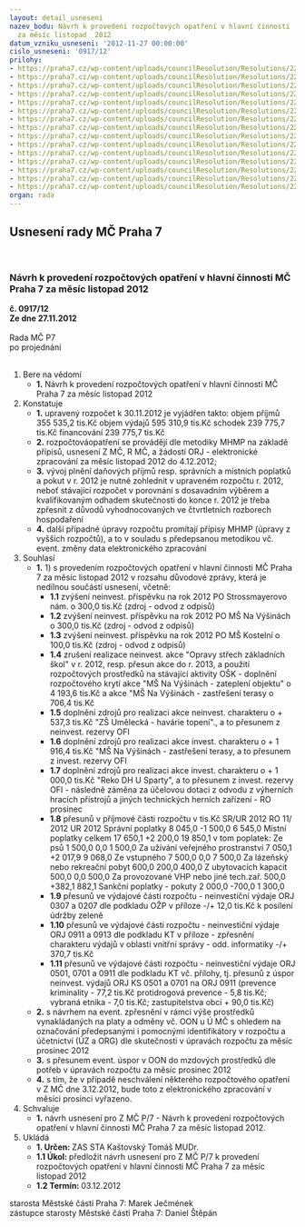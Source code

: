 ```yaml
---
layout: detail_usneseni
nazev_bodu: Návrh k provedení rozpočtových opatření v hlavní činnosti  MČ Praha 7
  za měsíc listopad  2012
datum_vzniku_usneseni: '2012-11-27 00:00:00'
cislo_usneseni: '0917/12'
prilohy:
- https://praha7.cz/wp-content/uploads/councilResolution/Resolutions/22273/61-12-p1_792.doc
- https://praha7.cz/wp-content/uploads/councilResolution/Resolutions/22273/61-12-p2_0803.doc
- https://praha7.cz/wp-content/uploads/councilResolution/Resolutions/22273/61-12-p3_0821.doc
- https://praha7.cz/wp-content/uploads/councilResolution/Resolutions/22273/61-12-p4_0822.doc
- https://praha7.cz/wp-content/uploads/councilResolution/Resolutions/22273/61-12-p5_0820.doc
- https://praha7.cz/wp-content/uploads/councilResolution/Resolutions/22273/61-12-p6_0839.doc
- https://praha7.cz/wp-content/uploads/councilResolution/Resolutions/22273/61-12-p7_0843.doc
- https://praha7.cz/wp-content/uploads/councilResolution/Resolutions/22273/61-12-p8_0852.doc
- https://praha7.cz/wp-content/uploads/councilResolution/Resolutions/22273/61-12-p9.pdf
- https://praha7.cz/wp-content/uploads/councilResolution/Resolutions/22273/61-12-p10.pdf
- https://praha7.cz/wp-content/uploads/councilResolution/Resolutions/22273/61-12-p11.pdf
- https://praha7.cz/wp-content/uploads/councilResolution/Resolutions/22273/61-12-p12.pdf
- https://praha7.cz/wp-content/uploads/councilResolution/Resolutions/22273/61-12-p130001.pdf
- https://praha7.cz/wp-content/uploads/councilResolution/Resolutions/22273/61-12-FV26112012.doc
- https://praha7.cz/wp-content/uploads/councilResolution/Resolutions/22273/61-12-N%c3%a1vrh_usnesen%c3%ad_ZMC4.doc
organ: rada
---
```

<div id="ucUsn_pList" class="usn">
	<span><h2>Usnesení rady MČ Praha 7 </h2>
<br></span><div class="standBody">
<span><h3>Návrh k provedení rozpočtových opatření v hlavní činnosti  MČ Praha 7 za měsíc listopad  2012</h3></span><div class="center">
		<strong>č. 0917/12</strong><br>
	</div>
<div class="center">
		<strong>Ze dne 27.11.2012</strong><br><br>
	</div>Rada MČ P7<br> po projednání<br><br><ol>
<li>Bere na vědomí<ul><li>
<strong>1.</strong> Návrh k provedení rozpočtových opatření v hlavní činnosti  MČ Praha 7 za měsíc listopad  2012</li></ul>
</li>
<li>Konstatuje<ul>
<li>
<strong>1.</strong> upravený rozpočet k 30.11.2012 je vyjádřen takto: objem příjmů       	     355 535,2 tis.Kč objem výdajů       	     595 310,9 tis.Kč schodek               	                 239 775,7 tis.Kč   financování        	                 239 775,7 tis.Kč   </li>
<li>
<strong>2.</strong> rozpočtováopatření se provádějí dle metodiky MHMP na základě přípisů, usnesení Z MČ,  R MČ, a žádostí ORJ - elektronické zpracování za měsíc listopad 2012  do 4.12.2012; </li>
<li>
<strong>3.</strong> vývoj plnění daňových příjmů resp. správních a místních poplatků a pokut  v r. 2012 je nutné zohlednit v upraveném rozpočtu r. 2012, neboť stávající rozpočet  v porovnání s dosavadním výběrem a kvalifikovaným odhadem skutečnosti do konce r. 2012 je třeba zpřesnit  z důvodů vyhodnocovaných ve čtvrtletních rozborech hospodaření</li>
<li>
<strong>4.</strong> další případné úpravy rozpočtu promítají  přípisy MHMP (úpravy z vyšších rozpočtů), a to v souladu s předepsanou metodikou vč.  event.  změny data elektronického zpracování </li>
</ul>
</li>
<li>Souhlasí<ul>
<li>
<strong>1.</strong> 1)	s provedením rozpočtových opatření v hlavní činnosti MČ Praha 7 za měsíc listopad 2012 v rozsahu důvodové zprávy, která je nedílnou součástí usnesení,  včetně:<ul>
<li>
<strong>1.1</strong> zvýšení neinvest. příspěvku na rok 2012 PO Strossmayerovo nám. o 300,0 tis.Kč (zdroj - odvod  z odpisů)</li>
<li>
<strong>1.2</strong> zvýšení neinvest. příspěvku na rok 2012 PO MŠ Na Výšinách  o 300,0 tis.Kč (zdroj - odvod  z odpisů)</li>
<li>
<strong>1.3</strong> zvýšení neinvest. příspěvku na rok 2012 PO MŠ Kostelní  o 100,0 tis.Kč (zdroj - odvod  z odpisů)</li>
<li>
<strong>1.4</strong> zrušení realizace neinvest. akce "Opravy střech základních škol" v r. 2012, resp. přesun akce do r. 2013, a použití rozpočtových prostředků na stávající aktivity OŠK  - doplnění rozpočtového krytí akce "MŠ Na Výšinách - zateplení objektu" o 4 193,6 tis.Kč a akce "MŠ Na Výšinách - zastřešení terasy o 706,4 tis.Kč</li>
<li>
<strong>1.5</strong> doplnění zdrojů pro realizaci akce neinvest. charakteru o + 537,3 tis.Kč "ZŠ Umělecká - havárie topení"., a to přesunem z neinvest. rezervy OFI</li>
<li>
<strong>1.6</strong> doplnění zdrojů pro realizaci akce invest. charakteru o + 1 916,4 tis.Kč "MŠ Na Výšinách - zastřešení terasy, a to přesunem z invest. rezervy OFI</li>
<li>
<strong>1.7</strong> doplnění zdrojů pro realizaci akce invest. charakteru o + 1 000,0 tis.Kč "Reko DH U Sparty", a to přesunem z invest. rezervy OFI - následně záměna za účelovou dotaci z odvodu z výherních hracích přístrojů a jiných technických herních zařízení - RO prosinec</li>
<li>
<strong>1.8</strong> přesunů v příjmové části rozpočtu  v tis.Kč	                                   SR/UR 2012       RO 11/ 2012      UR 2012 Správní poplatky	                               8 045,0               -1 500,0        6 545,0  Místní poplatky celkem                      17 650,1               +2 200,0     19 850,1 v tom poplatek: Ze psů	                                           1 500,0                       0,0        1 500,0 Za užívání veřejného prostranství         7 050,1              +2 017,9       9 068,0 Ze vstupného	                                7 500,0                       0,0       7 500,0 Za lázeňský nebo rekreační pobyt            600,0                   200,0          400,0 Z ubytovacích  kapacit	                       500,0                       0,0          500,0 Za provozované VHP nebo jiné tech.zař. 500,0                 +382,1         882,1  Sankční poplatky - pokuty	                    2 000,0                  -700,0       1 300,0</li>
<li>
<strong>1.9</strong> přesunů ve výdajové části rozpočtu - neinvestiční výdaje ORJ 0307 a 0207 dle podkladu OŽP v příloze -/+ 12,0 tis.Kč k posílení údržby zeleně</li>
<li>
<strong>1.10</strong> přesunů ve výdajové části rozpočtu - neinvestiční výdaje ORJ 0911 a 0913 dle podkladu  KT v příloze - zpřesnění charakteru výdajů v oblasti vnitřní správy - odd. informatiky -/+ 370,7 tis.Kč</li>
<li>
<strong>1.11</strong> přesunů ve výdajové části rozpočtu - neinvestiční výdaje ORJ 0501, 0701 a 0911 dle podkladu KT vč. přílohy, tj. přesunů z úspor neinvest. výdajů ORJ KS 0501 a 0701  na ORJ 0911 (prevence kriminality - 77,2 tis.Kč protidrogová prevence - 5,8 tis.Kč; vybraná etnika - 7,0 tis.Kč;  zastupitelstva obcí + 90,0 tis.Kč)</li>
</ul>
</li>
<li>
<strong>2.</strong> s návrhem na event. zpřesnění  v rámci výše prostředků vynakládaných na platy a odměny  vč. OON u Ú MČ s ohledem na označování předepsanými i pomocnými identifikátory v rozpočtu a účetnictví (ÚZ a ORG) dle skutečnosti v úpravách rozpočtu za měsíc prosinec 2012</li>
<li>
<strong>3.</strong> s přesunem  event. úspor v  OON do mzdových prostředků dle potřeb v úpravách rozpočtu za měsíc prosinec 2012</li>
<li>
<strong>4.</strong> s tím, že v případě neschválení některého rozpočtového opatření v Z MČ dne 3.12.2012, bude toto z elektronického zpracování v měsíci prosinci vyřazeno.</li>
</ul>
</li>
<li>Schvaluje<ul><li>
<strong>1.</strong> návrh usnesení pro Z MČ P/7 - Návrh k provedení rozpočtových opatření v hlavní činnosti  MČ Praha 7 za měsíc listopad  2012.</li></ul>
</li>
<li>Ukládá<ul>
<li>
<strong>1. Určen: </strong>ZAS STA Kaštovský Tomáš MUDr.</li>
<li>
<strong>1.1 Úkol: </strong>předložit návrh usnesení pro Z MČ P/7 k provedení rozpočtových opatření v hlavní činnosti  MČ Praha 7  za měsíc listopad 2012  </li>
<li>
<strong>1.2 Termín: </strong>03.12.2012</li>
</ul>
</li>
</ol>starosta Městské části Praha 7: Marek Ječmének<br>zástupce starosty Městské části Praha 7: Daniel Štěpán 
</div>
</div>